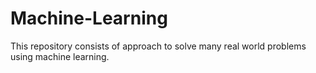 # Machine-Learning
This repository consists of approach to solve many real world problems using machine learning.
